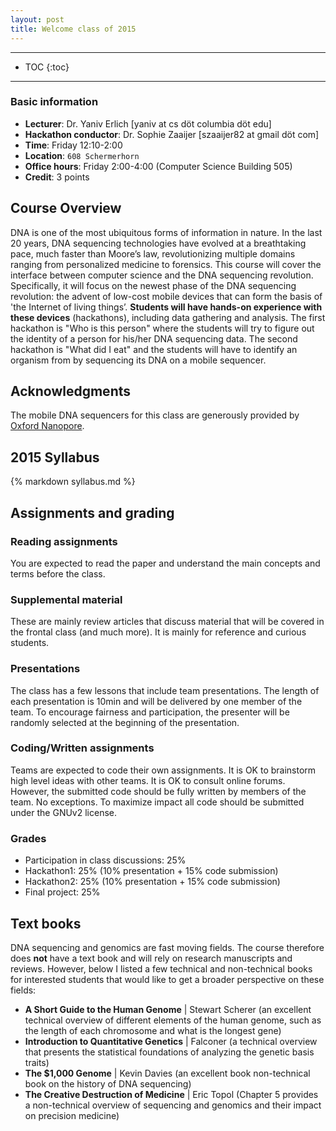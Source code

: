 ```yaml
---
layout: post
title: Welcome class of 2015
---
```


---
* TOC
{:toc}

---

### Basic information
* **Lecturer**: Dr. Yaniv Erlich  [yaniv at  cs döt columbia döt edu]
* **Hackathon conductor**: Dr. Sophie Zaaijer [szaaijer82 at gmail döt com]
* **Time**: Friday 12:10-2:00
* **Location**: `608 Schermerhorn`
* **Office hours**: Friday 2:00-4:00 (Computer Science Building 505)
* **Credit**: 3 points

## Course Overview

DNA is one of the most ubiquitous forms of information in nature. In the last 20 years, DNA sequencing technologies have evolved at a breathtaking pace, much faster than Moore’s law, revolutionizing multiple domains ranging from personalized medicine to forensics. This course will cover the interface between computer science and the DNA sequencing revolution. Specifically, it will focus on the newest phase of the DNA sequencing revolution: the advent of low-cost mobile devices that can form the basis of 'the Internet of living things’. **Students will have hands-on experience with these devices** (hackathons), including data gathering and analysis. The first hackathon is "Who is this person" where the students will try to figure out the identity of a person for his/her DNA sequencing data. The second hackathon is "What did I eat" and the students will have to identify an organism from by sequencing its DNA on a mobile sequencer.

## Acknowledgments

The mobile DNA sequencers for this class are generously provided by [Oxford Nanopore](https://www.nanoporetech.com/).


## 2015 Syllabus
{% markdown syllabus.md %}

## Assignments and grading

### Reading assignments
You are expected to read the paper and understand the main concepts and terms before the class.

### Supplemental material
These are mainly review articles that discuss material that will be covered in the frontal class (and much more). It is mainly for reference and curious students. 

### Presentations
The class has a few lessons that include team presentations. The length of each presentation is 10min and will be delivered by one member of the team. To encourage fairness and participation, the presenter will be randomly selected at the beginning of the presentation.

### Coding/Written assignments
Teams are expected to code their own assignments. It is OK to brainstorm high level ideas with other teams. It is OK to consult online forums. However, the submitted code should be fully written by members of the team. No exceptions.
To maximize impact all code should be submitted under the GNUv2 license. 

### Grades

+ Participation in class discussions: 25%
+ Hackathon1: 25% (10% presentation + 15% code submission)
+ Hackathon2: 25% (10% presentation + 15% code submission)
+ Final project: 25%

## Text books
DNA sequencing and genomics are fast moving fields. The course therefore does **not** have a text book and will rely on research manuscripts and reviews.
However, below I listed a few technical and non-technical books for interested students that would like to get a broader perspective on these fields:

+ **A Short Guide to the Human Genome** \| Stewart Scherer (an excellent technical overview of different elements of the human genome, such as the length of each chromosome and what is the longest gene)
+ **Introduction to Quantitative Genetics** \| Falconer (a technical overview that presents the statistical foundations of analyzing the genetic basis traits)
+ **The $1,000 Genome** \| Kevin Davies (an excellent book non-technical book on the history of DNA sequencing)
+ **The Creative Destruction of Medicine** \| Eric Topol (Chapter 5 provides a non-technical overview of sequencing and genomics and their impact on precision medicine)


